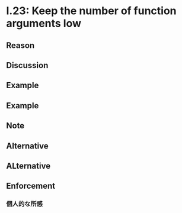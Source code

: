 # I.23: Keep the number of function arguments low

## Reason

## Discussion

## Example

## Example

## Note

## Alternative

## ALternative

## Enforcement

### 個人的な所感
